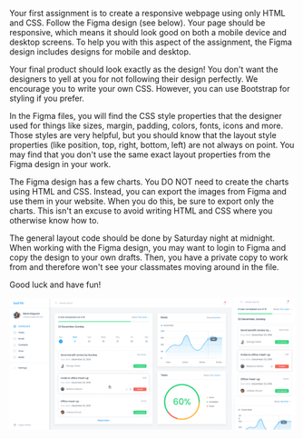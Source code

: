 Your first assignment is to create a responsive webpage using only HTML and
CSS. Follow the Figma design (see below).
Your page should be responsive, which means it should look good on both a mobile device and desktop screens. To help you with this aspect of the assignment, the Figma design includes designs for mobile and desktop.

Your final product should look exactly as the design! You don't want the designers to yell at you for not following their design perfectly.
We encourage you to write your own CSS. However, you can use Bootstrap for styling if
you prefer.

In the Figma files, you will find the CSS style properties that the designer used for things like sizes, margin, padding, colors, fonts, icons and more. Those styles are very helpful, but you should know that the layout style properties (like position, top, right, bottom, left) are not always on point.
You may find that you don't use the same exact layout properties from the Figma design in your work. 

The Figma design has a few charts. You DO NOT need to
create the charts using HTML and CSS. Instead, you can export the
images from Figma and use them in your website. When you do this, be sure to export only the charts.
This isn't an excuse to avoid writing HTML and CSS where you otherwise know how to.

The general layout code should be done by Saturday night at midnight.
When working with the Figma design, you may want to login to Figma and copy the design to your own drafts.
Then, you have a private copy to work from and therefore won't see your classmates moving around in the file.

Good luck and have fun!

<p align="center">
  <img alt="Desktop View" src="./images/instructions/desktop-view.png" width="77.8%">
  <img alt="Desktop View" src="./images/instructions/mobile-view.png" width="21.3%">
</p>
